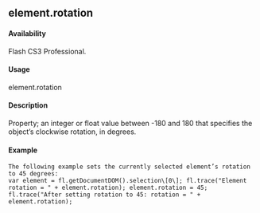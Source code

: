 ## element.rotation

#### Availability

Flash CS3 Professional.

#### Usage

element.rotation

#### Description

Property; an integer or float value between -180 and 180 that specifies the object’s clockwise rotation, in degrees.

#### Example

```
The following example sets the currently selected element’s rotation to 45 degrees:
var element = fl.getDocumentDOM().selection\[0\]; fl.trace("Element rotation = " + element.rotation); element.rotation = 45;
fl.trace("After setting rotation to 45: rotation = " + element.rotation);

```